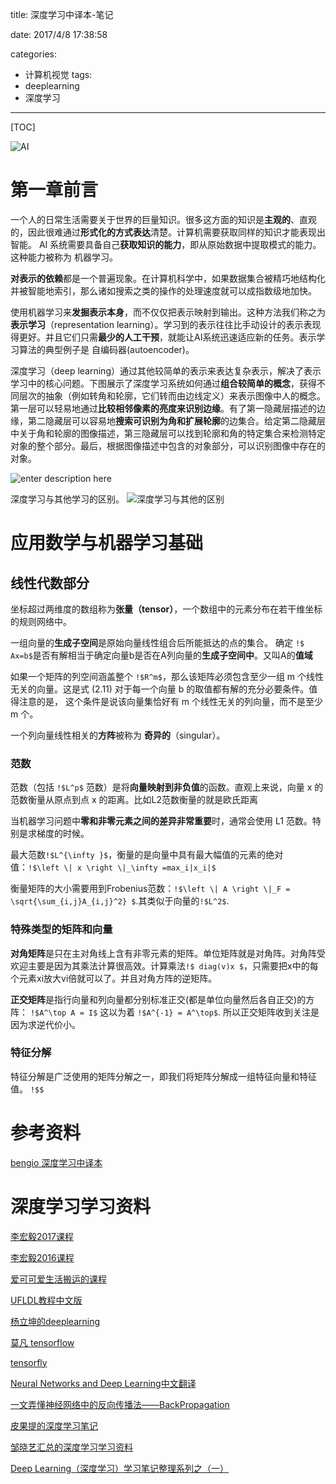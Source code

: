
title: 深度学习中译本-笔记

date: 2017/4/8 17:38:58

categories:
- 计算机视觉
tags:
- deeplearning
- 深度学习
---
[TOC]


![AI][1]

<!--more-->

# 第一章前言
一个人的日常生活需要关于世界的巨量知识。很多这方面的知识是**主观的**、直观的，因此很难通过**形式化的方式表达**清楚。计算机需要获取同样的知识才能表现出智能。
AI 系统需要具备自己**获取知识的能力**，即从原始数据中提取模式的能力。这种能力被称为 机器学习。

**对表示的依赖**都是一个普遍现象。在计算机科学中，如果数据集合被精巧地结构化并被智能地索引，那么诸如搜索之类的操作的处理速度就可以成指数级地加快。

使用机器学习来**发掘表示本身**，而不仅仅把表示映射到输出。这种方法我们称之为 **表示学习**（representation learning）。学习到的表示往往比手动设计的表示表现得更好。并且它们只需**最少的人工干预**，就能让AI系统迅速适应新的任务。表示学习算法的典型例子是 自编码器(autoencoder)。

深度学习（deep learning）通过其他较简单的表示来表达复杂表示，解决了表示学习中的核心问题。下图展示了深度学习系统如何通过**组合较简单的概念**，获得不同层次的抽象（例如转角和轮廓，它们转而由边线定义）来表示图像中人的概念。第一层可以轻易地通过**比较相邻像素的亮度来识别边缘**。有了第一隐藏层描述的边缘，第二隐藏层可以容易地**搜索可识别为角和扩展轮廓**的边集合。给定第二隐藏层中关于角和轮廓的图像描述，第三隐藏层可以找到轮廓和角的特定集合来检测特定对象的整个部分。最后，根据图像描述中包含的对象部分，可以识别图像中存在的对象。

![enter description here][2]


深度学习与其他学习的区别。
![深度学习与其他的区别][3]
# 应用数学与机器学习基础

## 线性代数部分
坐标超过两维度的数组称为**张量（tensor）**，一个数组中的元素分布在若干维坐标的规则网络中。


一组向量的**生成子空间**是原始向量线性组合后所能抵达的点的集合。
确定 `!$ Ax=b$`是否有解相当于确定向量b是否在A列向量的**生成子空间中**。又叫A的**值域**

如果一个矩阵的列空间涵盖整个 `!$R^m$`，那么该矩阵必须包含至少一组 m 个线性无关的向量。这是式 (2.11) 对于每一个向量 b 的取值都有解的充分必要条件。值得注意的是，
这个条件是说该向量集恰好有 m 个线性无关的列向量，而不是至少 m 个。

一个列向量线性相关的**方阵**被称为 **奇异的**（singular）。
### 范数
范数（包括 `!$L^p$` 范数）是将**向量映射到非负值**的函数。直观上来说，向量 x 的范数衡量从原点到点 x 的距离。比如L2范数衡量的就是欧氏距离

当机器学习问题中**零和非零元素之间的差异非常重要**时，通常会使用 L1 范数。特别是求梯度的时候。

最大范数`!$L^{\infty }$`，衡量的是向量中具有最大幅值的元素的绝对值：`!$\left \| x \right \|_\infty =max_i|x_i|$`

衡量矩阵的大小需要用到Frobenius范数：`!$\left \| A \right \|_F =  \sqrt{\sum_{i,j}A_{i,j}^2} $`.其类似于向量的`!$L^2$`.

### 特殊类型的矩阵和向量 
**对角矩阵**是只在主对角线上含有非零元素的矩阵。单位矩阵就是对角阵。对角阵受欢迎主要是因为其乘法计算很高效。计算乘法`!$ diag(v)x $`，只需要把x中的每个元素xi放大vi倍就可以了。并且对角方阵的逆矩阵。


**正交矩阵**是指行向量和列向量都分别标准正交(都是单位向量然后各自正交)的方阵：
`!$A^\top A = I$` 这以为着 `!$A^{-1} = A^\top$`.
所以正交矩阵收到关注是因为求逆代价小。

### 特征分解
特征分解是广泛使用的矩阵分解之一，即我们将矩阵分解成一组特征向量和特征值。
`!$$`


# 参考资料
[bengio 深度学习中译本](https://exacity.github.io/deeplearningbook-chinese/0)


# 深度学习学习资料

[李宏毅2017课程](http://speech.ee.ntu.edu.tw/~tlkagk/courses_MLDS17.html)

[李宏毅2016课程](http://speech.ee.ntu.edu.tw/~tlkagk/courses_ML16.html)

[爱可可爱生活搬运的课程](http://space.bilibili.com/23852932/#!/channel/detail?cid=11583)

[UFLDL教程中文版](http://ufldl.stanford.edu/wiki/index.php/UFLDL%E6%95%99%E7%A8%8B)

[杨立坤的deeplearning](https://github.com/exacity/deeplearningbook-chinese)

[莫凡 tensorflow](https://morvanzhou.github.io/tutorials/machine-learning/tensorflow/1-2-install/)

[tensorfly](http://www.tensorfly.cn/home/)

[Neural Networks and Deep Learning中文翻译](https://hit-scir.gitbooks.io/neural-networks-and-deep-learning-zh_cn/content/)

[一文弄懂神经网络中的反向传播法——BackPropagation](http://www.cnblogs.com/charlotte77/p/5629865.html)


[皮果提的深度学习笔记](http://blog.csdn.net/peghoty/article/category/1451403)

[邹晓艺汇总的深度学习学习资料](http://blog.csdn.net/zouxy09/article/details/8782018)

[Deep Learning（深度学习）学习笔记整理系列之（一）](http://blog.csdn.net/zouxy09/article/details/8775360)


  [1]: https://www.github.com/DragonFive/CVBasicOp/raw/master/1491645781301.jpg "1491645781301"
  [2]: https://www.github.com/DragonFive/CVBasicOp/raw/master/1491647505456.jpg "1491647505456"
  [3]: https://www.github.com/DragonFive/CVBasicOp/raw/master/1491648776897.jpg "1491648776897"